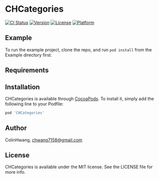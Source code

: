 # CHCategories

[![CI Status](https://img.shields.io/travis/ColinHwang/CHCategories.svg?style=flat)](https://travis-ci.org/ColinHwang/CHCategories)
[![Version](https://img.shields.io/cocoapods/v/CHCategories.svg?style=flat)](https://cocoapods.org/pods/CHCategories)
[![License](https://img.shields.io/cocoapods/l/CHCategories.svg?style=flat)](https://cocoapods.org/pods/CHCategories)
[![Platform](https://img.shields.io/cocoapods/p/CHCategories.svg?style=flat)](https://cocoapods.org/pods/CHCategories)

## Example

To run the example project, clone the repo, and run `pod install` from the Example directory first.

## Requirements

## Installation

CHCategories is available through [CocoaPods](https://cocoapods.org). To install
it, simply add the following line to your Podfile:

```ruby
pod 'CHCategories'
```

## Author

ColinHwang, chwang7158@gmail.com

## License

CHCategories is available under the MIT license. See the LICENSE file for more info.
